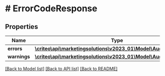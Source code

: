# # ErrorCodeResponse

## Properties

Name | Type | Description | Notes
------------ | ------------- | ------------- | -------------
**errors** | [**\criteo\api\marketingsolutions\v2023_01\Model\AudienceError[]**](AudienceError.md) |  |
**warnings** | [**\criteo\api\marketingsolutions\v2023_01\Model\AudienceWarning[]**](AudienceWarning.md) |  | [optional]

[[Back to Model list]](../../README.md#models) [[Back to API list]](../../README.md#endpoints) [[Back to README]](../../README.md)
